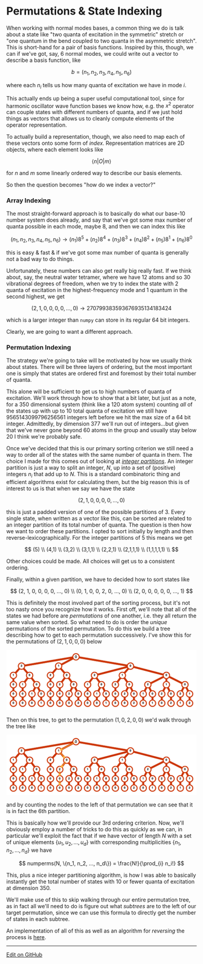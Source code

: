 # Permutations & State Indexing

When working with normal modes bases, a common thing we do is talk about a state like 
"two quanta of excitation in the symmetric" stretch or "one quantum in the bend coupled to two quanta in the asymmetric stretch".
This is short-hand for a pair of basis functions.
Inspired by this, though, we can if we've got, say, 6 normal modes, we could write out a vector to describe a basis function, like

$$
b = (n_1, n_2, n_3, n_4, n_5, n_6)
$$

where each $n_i$ tells us how many quanta of excitation we have in mode $i$.

This actually ends up being a super useful computational tool, since for harmonic oscillator wave function bases we know how, e.g.
the $x^2$ operator can couple states with different numbers of quanta, and if we just hold things as vectors that allows us to cleanly
compute elements of the operator representation.

To actually build a representation, though, we also need to map each of these vectors onto some form of _index_.
Representation matrices are 2D objects, where each element looks like

$$
\left\langle n \right\lvert 
    O
\left\rvert  m \right\rangle
$$

for $n$ and $m$ some linearly ordered way to describe our basis elements.

So then the question becomes "how do we index a vector?"

### Array Indexing

The most straight-forward approach is to basically do what our base-10 number system does already, 
and say that we've got some max number of quanta possible in each mode, maybe 8, and then we can index this like

$$
(n_1, n_2, n_3, n_4, n_5, n_6) \rightarrow (n_1) 8^5 + (n_2) 8^4 + (n_3) 8^3 + (n_4) 8^2 + (n_5) 8^1 + (n_6) 8^0
$$

this is easy & fast & if we've got some max number of quanta is generally not a bad way to do things.

Unfortunately, these numbers can also get really big really fast.
If we think about, say, the neutral water tetramer, where we have 12 atoms and so 30 vibrational degrees of freedom,
when we try to index the state with 2 quanta of excitation in the highest-frequency mode and 1 quantum in
the second highest, we get

$$
(2, 1, 0, 0, 0, 0, ..., 0) \rightarrow 270799383593676935134183424
$$

which is a larger integer than `numpy` can store in its regular 64 bit integers.

Clearly, we are going to want a different approach.

### Permutation Indexing

The strategy we're going to take will be motivated by how we usually think about states.
There will be three layers of ordering, but the most important one is simply that
states are ordered first and foremost by their total number of quanta.

This alone will be sufficient to get us to high numbers of quanta of excitation.
We'll work through how to show that a bit later, but just as a note, for a 350 dimensional system (think like a 120 atom system)
counting _all_ of the states up with up to 10 total quanta of excitation we still have $9565143099796256561$ integers left
before we hit the max size of a 64 bit integer. Admittedly, by dimension 377 we'll run out of integers...but given that we've never
gone beyond 60 atoms in the group and usually stay below 20 I think we're probably safe.

Once we've decided that this is our primary sorting criterion we still need a way to order all of the states with the same number of
quanta in them.
The choice I made for this comes out of looking at [_integer partitions_](https://en.wikipedia.org/wiki/Partition_(number_theory)). 
An integer partition is just a way to split an integer, $N$, up into a set of (positive) integers ${n_i}$ that add up to $N$.
This is a standard combinatoric thing and efficient algorithms exist for calculating them, but the big reason this is of interest to
us is that when we say we have the state 

$$
(2, 1, 0, 0, 0, 0, ..., 0)
$$

this is just a padded version of one of the possible partitions of $3$.
Every single state, when written as a vector like this, can be sorted are related to an integer partition of its total number of quanta.
The question is then how we want to order these partitions. 
I opted to sort initially by length and then reverse-lexicographically.
For the integer partitions of $5$ this means we get

$$
(5) \\ 
(4,1) \\
(3,2) \\
(3,1,1) \\
(2,2,1) \\
(2,1,1,1) \\
(1,1,1,1,1) \\
$$

Other choices could be made. 
All choices will get us to a consistent ordering.

Finally, within a given partition, we have to decided how to sort states like

$$
(2, 1, 0, 0, 0, 0, ..., 0) \\
(0, 1, 0, 0, 2, 0, ..., 0) \\
(2, 0, 0, 0, 0, 0, ..., 1)
$$ 

This is definitely the most involved part of the sorting process, but it's not too nasty once you recognize how it works.
First off, we'll note that all of the states we had before are _permutations_ of one another, i.e. they all return the
same value when sorted.
So what need to do is order the _unique_ permutations of the sorted permutation.
To do this we build a tree describing how to get to each permutation successively. 
I've show this for the permutations of $(2, 1, 0, 0, 0)$ below

![perm tree](img/partition_tree.png)

Then on this tree, to get to the permutation $(1, 0, 2, 0, 0)$ we'd walk through the tree like

![annotate tree](img/partition_tree_annotate.png)

and by counting the nodes to the left of that permutation we can see that it is in fact the 6th partition.

This is basically how we'll provide our 3rd ordering criterion. Now, we'll obviously employ a number of tricks to do this as quickly
as we can, in particular we'll exploit the fact that if we have vector of length $N$ with a set of unique elements $\{u_1, u_2, ..., u_d\}$ with
 corresponding multiplicities $\{n_1, n_2, ..., n_d\}$ we have
 
$$
numperms(N, \{n_1, n_2, ..., n_d\}) = \frac{N!}{\prod_{i} n_i!}
$$
 
This, plus a nice integer partitioning algorithm, is how I was able to basically instantly get the total number of states with 10 or fewer quanta
 of excitation at dimension 350.

We'll make use of this to skip walking through our entire permutation tree, as in fact all we'll need to do is figure out what _subtrees_ are to the left
of our target permutation, since we can use this formula to directly get the number of states in each subtree.

An implementation of all of this as well as an algorithm for _reversing_ the process is [here](https://github.com/McCoyGroup/Psience/blob/3bd778480196636e9b1fb0d4e262c046ee549c92/Psience/BasisReps/StateIndexers.py#L73).

---
[Edit on GitHub](https://github.com/McCoyGroup/Notes/edit/master/Misc/PermutationsStateIndexing.md)